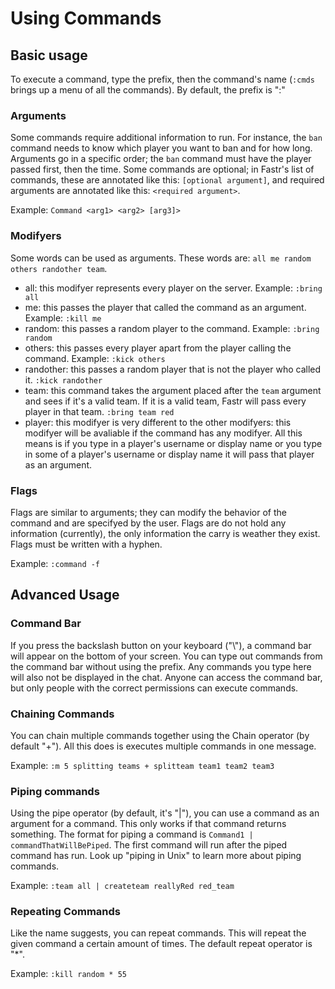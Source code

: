 # Using Commands

## Basic usage

To execute a command, type the prefix, then the command's name (`:cmds` brings up a menu of all the commands). By default, the prefix is ":"

### Arguments

Some commands require additional information to run. For instance, the `ban` command needs to know which player you want to ban and for how long. Arguments go in a specific order; the `ban` command must have the player passed first, then the time. Some commands are optional; in Fastr's list of commands, these are annotated like this: `[optional argument]`, and required arguments are annotated like this: `<required argument>`.

Example: `Command <arg1> <arg2> [arg3]>`

### Modifyers

Some words can be used as arguments. These words are: `all me random others randother team`. 
- all: this modifyer represents every player on the server. Example: `:bring all`
- me: this passes the player that called the command as an argument. Example: `:kill me`
- random: this passes a random player to the command. Example: `:bring random`
- others: this passes every player apart from the player calling the command. Example: `:kick others`
- randother: this passes a random player that is not the player who called it. `:kick randother`
- team: this command takes the argument placed after the `team` argument and sees if it's a valid team. If it is a valid team, Fastr will pass every player in that team. `:bring team red`
- player: this modifyer is very different to the other modifyers: this modifyer will be avaliable if the command has any modifyer. All this means is if you type in a player's username or display name or you type in some of a player's username or display name it will pass that player as an argument.

### Flags

Flags are similar to arguments; they can modify the behavior of the command and are specifyed by the user. Flags are do not hold any information (currently), the only information the carry is weather they exist. Flags must be written with a hyphen.

Example: `:command -f`

## Advanced Usage

### Command Bar

If you press the backslash button on your keyboard ("\\\"), a command bar will appear on the bottom of your screen. You can type out commands from the command bar without using the prefix. Any commands you type here will also not be displayed in the chat. Anyone can access the command bar, but only people with the correct permissions can execute commands.

### Chaining Commands

You can chain multiple commands together using the Chain operator (by default "+"). All this does is executes multiple commands in one message. 

Example: `:m 5 splitting teams + splitteam team1 team2 team3`

### Piping commands

Using the pipe operator (by default, it's "|"), you can use a command as an argument for a command. This only works if that command returns something. The format for piping a command is `Command1 | commandThatWillBePiped`. The first command will run after the piped command has run. Look up "piping in Unix" to learn more about piping commands.

Example: `:team all | createteam reallyRed red_team`

### Repeating Commands

Like the name suggests, you can repeat commands. This will repeat the given command a certain amount of times. The default repeat operator is "*".

Example: `:kill random * 55`
